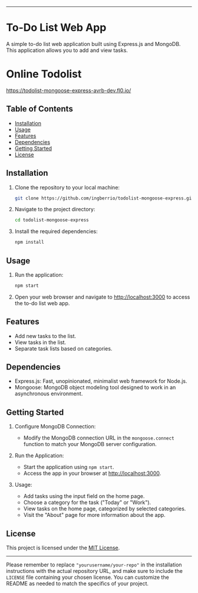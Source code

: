 
---

# To-Do List Web App

A simple to-do list web application built using Express.js and MongoDB. This application allows you to add and view tasks.

# Online Todolist
https://todolist-mongoose-express-avrb-dev.fl0.io/

## Table of Contents

- [Installation](#installation)
- [Usage](#usage)
- [Features](#features)
- [Dependencies](#dependencies)
- [Getting Started](#getting-started)
- [License](#license)

## Installation

1. Clone the repository to your local machine:

   ```bash
   git clone https://github.com/ingberrio/todolist-mongoose-express.git
   ```

2. Navigate to the project directory:

   ```bash
   cd todolist-mongoose-express
   ```

3. Install the required dependencies:

   ```bash
   npm install
   ```

## Usage

1. Run the application:

   ```bash
   npm start
   ```

2. Open your web browser and navigate to [http://localhost:3000](http://localhost:3000) to access the to-do list web app.

## Features

- Add new tasks to the list.
- View tasks in the list.
- Separate task lists based on categories.

## Dependencies

- Express.js: Fast, unopinionated, minimalist web framework for Node.js.
- Mongoose: MongoDB object modeling tool designed to work in an asynchronous environment.

## Getting Started

1. Configure MongoDB Connection:
   - Modify the MongoDB connection URL in the `mongoose.connect` function to match your MongoDB server configuration.

2. Run the Application:
   - Start the application using `npm start`.
   - Access the app in your browser at [http://localhost:3000](http://localhost:3000).

3. Usage:
   - Add tasks using the input field on the home page.
   - Choose a category for the task ("Today" or "Work").
   - View tasks on the home page, categorized by selected categories.
   - Visit the "About" page for more information about the app.

## License

This project is licensed under the [MIT License](LICENSE).

---

Please remember to replace `"yourusername/your-repo"` in the installation instructions with the actual repository URL, and make sure to include the `LICENSE` file containing your chosen license. You can customize the README as needed to match the specifics of your project.